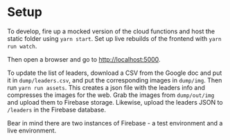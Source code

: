 # Setup
To develop, fire up a mocked version of the cloud functions and host the static folder using `yarn start`. Set up live rebuilds of the frontend with `yarn run watch`.

Then open a browser and go to <http://localhost:5000>.

To update the list of leaders, download a CSV from the Google doc and put it in `dump/leaders.csv`, and put the corresponding images in `dump/img`. Then run `yarn run assets`. This creates a json file with the leaders info and compresses the images for the web. Grab the images from `dump/out/img` and upload them to Firebase storage. Likewise, upload the leaders JSON to `/leaders` in the Firebase database.

Bear in mind there are two instances of Firebase - a test environment and a live environment.
